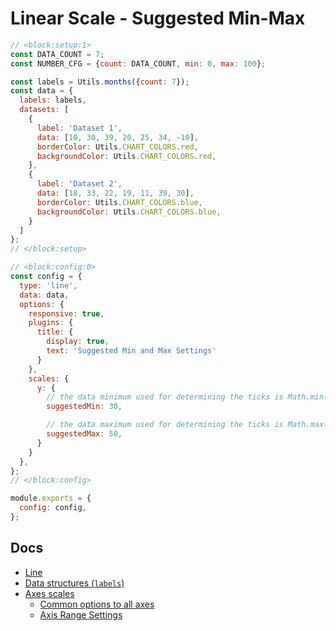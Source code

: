 # Linear Scale - Suggested Min-Max

```js chart-editor
// <block:setup:1>
const DATA_COUNT = 7;
const NUMBER_CFG = {count: DATA_COUNT, min: 0, max: 100};

const labels = Utils.months({count: 7});
const data = {
  labels: labels,
  datasets: [
    {
      label: 'Dataset 1',
      data: [10, 30, 39, 20, 25, 34, -10],
      borderColor: Utils.CHART_COLORS.red,
      backgroundColor: Utils.CHART_COLORS.red,
    },
    {
      label: 'Dataset 2',
      data: [18, 33, 22, 19, 11, 39, 30],
      borderColor: Utils.CHART_COLORS.blue,
      backgroundColor: Utils.CHART_COLORS.blue,
    }
  ]
};
// </block:setup>

// <block:config:0>
const config = {
  type: 'line',
  data: data,
  options: {
    responsive: true,
    plugins: {
      title: {
        display: true,
        text: 'Suggested Min and Max Settings'
      }
    },
    scales: {
      y: {
        // the data minimum used for determining the ticks is Math.min(dataMin, suggestedMin)
        suggestedMin: 30,

        // the data maximum used for determining the ticks is Math.max(dataMax, suggestedMax)
        suggestedMax: 50,
      }
    }
  },
};
// </block:config>

module.exports = {
  config: config,
};
```

## Docs
* [Line](../../charts/line.html)
* [Data structures (`labels`)](../../general/data-structures.html)
* [Axes scales](../../axes/)
  * [Common options to all axes](../../axes/#common-options-to-all-axes)
  * [Axis Range Settings](../../axes/#axis-range-settings)

